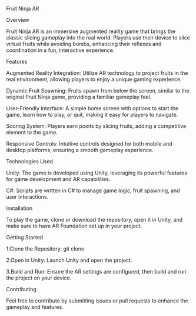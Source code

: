 Fruit Ninja AR

Overview

Fruit Ninja AR is an immersive augmented reality game that brings the classic slicing gameplay into the real world. Players use their device to slice virtual fruits while avoiding bombs, enhancing their reflexes and coordination in a fun, interactive experience.

Features

Augmented Reality Integration: Utilize AR technology to project fruits in the real environment, allowing players to enjoy a unique gaming experience.

Dynamic Fruit Spawning: Fruits spawn from below the screen, similar to the original Fruit Ninja game, providing a familiar gameplay feel.

User-Friendly Interface: A simple home screen with options to start the game, learn how to play, or quit, making it easy for players to navigate.

Scoring System: Players earn points by slicing fruits, adding a competitive element to the game.

Responsive Controls: Intuitive controls designed for both mobile and desktop platforms, ensuring a smooth gameplay experience.

Technologies Used

Unity: The game is developed using Unity, leveraging its powerful features for game development and AR capabilities.

C#: Scripts are written in C# to manage game logic, fruit spawning, and user interactions.

Installation

To play the game, clone or download the repository, open it in Unity, and make sure to have AR Foundation set up in your project.

Getting Started

1.Clone the Repository: git clone <repository-url>

2.Open in Unity: Launch Unity and open the project.

3.Build and Run: Ensure the AR settings are configured, then build and run the project on your device.

Contributing

Feel free to contribute by submitting issues or pull requests to enhance the gameplay and features.
